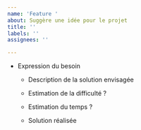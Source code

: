 ```yaml
---
name: 'Feature '
about: Suggère une idée pour le projet
title: ''
labels: ''
assignees: ''

---
```


- Expression du besoin


    - Description de la solution envisagée


    - Estimation de la difficulté ?


    - Estimation du temps ?


    - Solution réalisée
